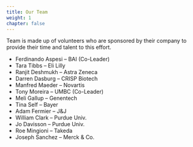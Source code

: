 ```yaml
---
title: Our Team
weight: 1
chapter: false
---
```


Team is made up of volunteers who are sponsored by their company to provide their time and talent to this effort.

- Ferdinando Aspesi – BAI (Co-Leader)
- Tara Tibbs – Eli Lilly
- Ranjit Deshmukh – Astra Zeneca
- Darren Dasburg – CRISP Biotech
- Manfred Maeder – Novartis 
- Tony Moreira – UMBC (Co-Leader) 
- Meli Gallup – Genentech
- Tina Self – Bayer
- Adam Fermier – J&J
- William Clark – Purdue Univ.
- Jo Davisson – Purdue Univ.
- Roe Mingioni – Takeda
- Joseph Sanchez – Merck & Co.
